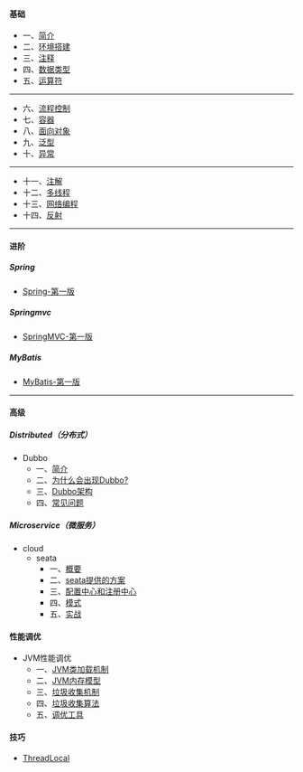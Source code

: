 #### 基础
- 一、[简介](./java/basic/01-briefintroduction.md)
- 二、[环境搭建](./java/basic/02-environment.md)
- 三、[注释](./java/basic/03-notes.md)
- 四、[数据类型](./java/basic/04-basicdatastructure.md)
- 五、[运算符](./java/basic/05-operator.md)
*****

- 六、[流程控制](./java/basic/06-processcontrol.md)
- 七、[容器](./java/basic/07-container.md)
- 八、[面向对象](./java/basic/08-oop.md)
- 九、[泛型](./java/basic/09-generic.md)
- 十、[异常](./java/basic/10-abnormal.md)

*****
- 十一、[注解](./java/basic/11-annotation.md)
- 十二、[多线程](./java/basic/12-thread.md)
- 十三、[网络编程](./java/basic/13-network.md)
- 十四、[反射](./java/basic/14-reflex.md)

*****

#### 进阶

##### Spring
- [Spring-第一版](./java/advanced/spring/index.md)

##### Springmvc
- [SpringMVC-第一版](./java/advanced/springmvc/index.md)

##### MyBatis
- [MyBatis-第一版](./java/advanced/mybatis/index.md)

*****

#### 高级

##### Distributed（分布式）
- Dubbo
    - 一、[简介](./java/senior/dubbo/01-briefintroduction.md)
    - 二、[为什么会出现Dubbo?](./java/senior/dubbo/02-reason.md)
    - 三、[Dubbo架构](./java/senior/dubbo/03-framework.md)
    - 四、[常见问题](./java/senior/dubbo/04-question.md)

##### Microservice（微服务）
- cloud
    - seata
        - 一、[概要](./java/senior/microservice/cloud/seata/01-outline.md)
        - 二、[seata提供的方案](./java/senior/microservice/cloud/seata/02-programme.md)
        - 三、[配置中心和注册中心]()
        - 四、[模式]()
        - 五、[实战]()

#### 性能调优
- JVM性能调优
    - 一、[JVM类加载机制](./po/jvm/01-classloader.md)
    - 二、[JVM内存模型](./po/jvm/02-memorymodel.md)
    - 三、[垃圾收集机制](./po/jvm/03-gccollector.md)
    - 四、[垃圾收集算法](./po/jvm/04-gcalgorithm.md)
    - 五、[调优工具](./po/jvm/05-tool.md)

#### 技巧
- [ThreadLocal](./skill/threadlocal.md)
